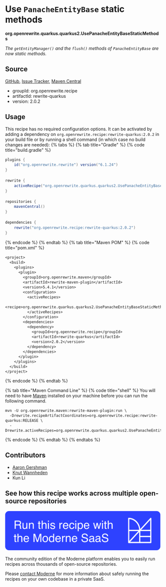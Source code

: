 # Use `PanacheEntityBase` static methods

**org.openrewrite.quarkus.quarkus2.UsePanacheEntityBaseStaticMethods**

_The `getEntityManager()` and the `flush()` methods of `PanacheEntityBase` are now static methods._

## Source

[GitHub](https://github.com/openrewrite/rewrite-quarkus/blob/main/src/main/java/org/openrewrite/quarkus/quarkus2/UsePanacheEntityBaseStaticMethods.java), [Issue Tracker](https://github.com/openrewrite/rewrite-quarkus/issues), [Maven Central](https://central.sonatype.com/artifact/org.openrewrite.recipe/rewrite-quarkus/2.0.2/jar)

* groupId: org.openrewrite.recipe
* artifactId: rewrite-quarkus
* version: 2.0.2


## Usage

This recipe has no required configuration options. It can be activated by adding a dependency on `org.openrewrite.recipe:rewrite-quarkus:2.0.2` in your build file or by running a shell command (in which case no build changes are needed): 
{% tabs %}
{% tab title="Gradle" %}
{% code title="build.gradle" %}
```groovy
plugins {
    id("org.openrewrite.rewrite") version("6.1.24")
}

rewrite {
    activeRecipe("org.openrewrite.quarkus.quarkus2.UsePanacheEntityBaseStaticMethods")
}

repositories {
    mavenCentral()
}

dependencies {
    rewrite("org.openrewrite.recipe:rewrite-quarkus:2.0.2")
}
```
{% endcode %}
{% endtab %}
{% tab title="Maven POM" %}
{% code title="pom.xml" %}
```markup
<project>
  <build>
    <plugins>
      <plugin>
        <groupId>org.openrewrite.maven</groupId>
        <artifactId>rewrite-maven-plugin</artifactId>
        <version>5.4.1</version>
        <configuration>
          <activeRecipes>
            <recipe>org.openrewrite.quarkus.quarkus2.UsePanacheEntityBaseStaticMethods</recipe>
          </activeRecipes>
        </configuration>
        <dependencies>
          <dependency>
            <groupId>org.openrewrite.recipe</groupId>
            <artifactId>rewrite-quarkus</artifactId>
            <version>2.0.2</version>
          </dependency>
        </dependencies>
      </plugin>
    </plugins>
  </build>
</project>
```
{% endcode %}
{% endtab %}

{% tab title="Maven Command Line" %}
{% code title="shell" %}
You will need to have [Maven](https://maven.apache.org/download.cgi) installed on your machine before you can run the following command.

```shell
mvn -U org.openrewrite.maven:rewrite-maven-plugin:run \
  -Drewrite.recipeArtifactCoordinates=org.openrewrite.recipe:rewrite-quarkus:RELEASE \
  -Drewrite.activeRecipes=org.openrewrite.quarkus.quarkus2.UsePanacheEntityBaseStaticMethods
```
{% endcode %}
{% endtab %}
{% endtabs %}

## Contributors
* [Aaron Gershman](mailto:aegershman@gmail.com)
* [Knut Wannheden](mailto:knut.wannheden@gmail.com)
* Kun Li


## See how this recipe works across multiple open-source repositories

[![Moderne Link Image](/.gitbook/assets/ModerneRecipeButton.png)](https://app.moderne.io/recipes/org.openrewrite.quarkus.quarkus2.UsePanacheEntityBaseStaticMethods)

The community edition of the Moderne platform enables you to easily run recipes across thousands of open-source repositories.

Please [contact Moderne](https://moderne.io/product) for more information about safely running the recipes on your own codebase in a private SaaS.
